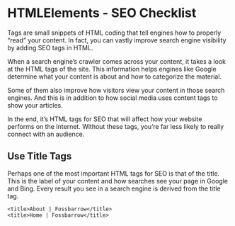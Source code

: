 # HTMLElements - SEO Checklist

Tags are small snippets of HTML coding that tell engines how to properly “read” your content. In fact, you can vastly improve search engine visibility by adding SEO tags in HTML.


When a search engine’s crawler comes across your content, it takes a look at the HTML tags of the site. This information helps engines like Google determine what your content is about and how to categorize the material.


Some of them also improve how visitors view your content in those search engines. And this is in addition to how social media uses content tags to show your articles.


In the end, it’s HTML tags for SEO that will affect how your website performs on the Internet. Without these tags, you’re far less likely to really connect with an audience.

## Use Title Tags

Perhaps one of the most important HTML tags for SEO is that of the title. This is the label of your content and how searches see your page in Google and Bing. Every result you see in a search engine is derived from the title tag.


```
<title>About | Fossbarrow</title>
<title>Home | Fossbarrow</title>
```
